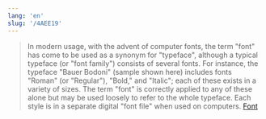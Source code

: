 ```yaml
---
lang: 'en'
slug: '/4AEE19'
---
```


> In modern usage, with the advent of computer fonts, the term "font" has come to be used as a synonym for "typeface", although a typical typeface (or "font family") consists of several fonts. For instance, the typeface "Bauer Bodoni" (sample shown here) includes fonts "Roman" (or "Regular"), "Bold," and "Italic"; each of these exists in a variety of sizes. The term "font" is correctly applied to any of these alone but may be used loosely to refer to the whole typeface. Each style is in a separate digital "font file" when used on computers. [Font](https://en.wikipedia.org/wiki/Font)
